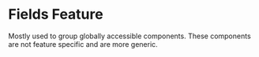 # Fields Feature
Mostly used to group globally accessible components. These components are not feature specific and are more generic.

